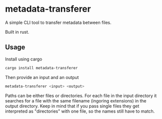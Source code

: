 # metadata-transferer

A simple CLI tool to transfer metadata between files.

Built in rust.

## Usage

Install using cargo

```bash
cargo install metadata-transferer
```

Then provide an input and an output

```bash
metadata-transferer <input> <output>
```

Paths can be either files or directories. For each file in the input directory it searches for a file with the same filename (ingoring extensions) in the output directory. Keep in mind that if you pass single files they get interpreted as "directories" with one file, so the names still have to match. 